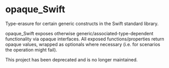 # opaque_Swift
Type-erasure for certain generic constructs in the Swift standard library.

opaque_Swift exposes otherwise generic/associated-type-dependent functionality via opaque interfaces. All exposed functions/properties return opaque values, wrapped as optionals where necessary (i.e. for scenarios the operation might fail).

This project has been deprecated and is no longer maintained.

